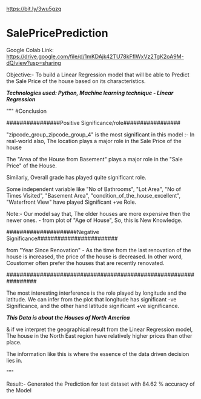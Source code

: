 https://bit.ly/3wu5gzq

# SalePricePrediction

Google Colab Link: https://drive.google.com/file/d/1mKDAjk42TU78kFflWxVz2TgK2oA9M-dQ/view?usp=sharing


Objective:- To build a Linear Regression model that will be able to Predict the Sale Price of the house based on its characteristics.

***Technologies used: Python, Machine learning technique - Linear Regression***

"""
#Conclusion

################Positive Significance/role#################

"zipcode_group_zipcode_group_4" is the most significant in this model :-
In real-world also, The location plays a major role in the Sale Price of the house


The "Area of the House from Basement" plays a major role in the "Sale Price" of the House.


Similarly, Overall grade has played quite significant role.

Some independent variable like "No of Bathrooms", "Lot Area", "No of Times Visited",
"Basement Area", "condition_of_the_house_excellent", "Waterfront View" have played Significant +ve Role.


Note:- Our model say that, The older houses are more expensive then the newer ones. - from plot of "Age of House",
So, this is New Knowledge.



#####################Negative Significance########################

from "Year Since Renovation" - As the time from the last renovation of the house is increased, the price 
of the house is decreased. In other word, Coustomer often prefer the houses that are recently renovated.

#################################################################

The most interesting interference is the role played by longitude and the latitude. We can infer from the plot
that longitude has significant -ve Significance, and the other hand latitude significant +ve significance.

***This Data is about the Houses of North America***

& if we interpret the geographical result from the Linear Regression model, The house in the North East region
have relatively higher prices than other place.

The information like this is where the essence of the data driven decision lies in.


"""

Result:- Generated the Prediction for test dataset with 84.62 % accuracy of the Model

